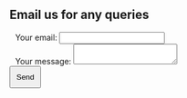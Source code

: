 ## Email us for any queries


<body>
  <form
        name="input" 
        action="https://formspree.io/f/xrgjadad" 
        method="POST"
>
  <label style="padding:10px">
    Your email:
    <input type="email" name="email">
  </label><br />
  <label style="padding:10px">
    Your message:
    <textarea name="message"></textarea>
  </label><br/>
  <!-- your other form fields go here -->
  <input type="hidden" name="_subject" value="New query submitted" />
  <input type="hidden" name="_next" value="https://ruchibahl18.github.io/superlazycoder.github.io/thanks" />
  <input type="submit" value="Send" style="padding:10px" />
  
</form>
</body>
